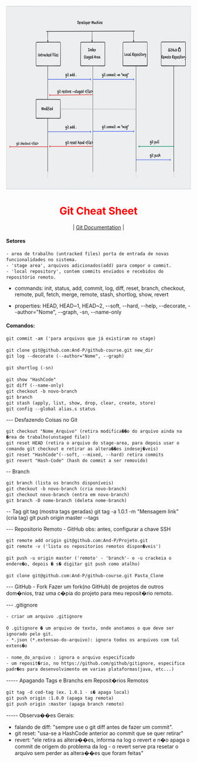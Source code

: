 <div align="center">

  <img src="./.github/assets/git-process.png" alt="Logo" height="500">
  <h1 align="center" style="color:red"><strong>Git Cheat Sheet</strong></h1>

</div>
<div align="center">
    <p>| <a href="https://git-scm.com/doc"> Git Documentation</a> |</p>                    
</div>


#### Setores
	- area de trabalho (untracked files) porta de entrada de novas funcionalidades no sistema.
	- 'stage area', arquivos adicionados(add) para compor o commit.
	- 'local repository', contem commits enviados e recebidos do repositório remoto.   


- commands: init, status, add, commit, log, diff, reset, branch, checkout, remote, pull, fetch, merge, remote, stash, shortlog, show, revert  

- properties: HEAD, HEAD~1, HEAD~2, --soft, --hard, --help, --decorate, --author="Nome", --graph, -sn, --name-only
 		  

#### Comandos:

	git commit -am ('para arquivos que já existiram no stage)

	git clone git@github.com:And-P/github-course.git new_dir
	git log --decorate (--author="Nome", --graph)

	git shortlog (-sn)
	
	git show "HashCode"
	git diff (--name-only)
	git checkout -b novo-branch
	git branch
	git stash (apply, list, show, drop, clear, create, store)
	git config --global alias.s status 
	
--- Desfazendo Coisas no Git 

	git checkout "Nome_Arquivo" (retira modifica��o do arquivo ainda na �rea de trabalho(unstaged file))
	git reset HEAD (retira o arquivo do stage-area, para depois usar o comando git checkout e retirar as altera��es indesej�veis) 
	git reset "HashCode"(--soft, --mixed, --hard) retira commits
	git revert "Hash-Code" (hash do commit a ser removido)
	
-- Branch
	
	git branch (lista os branchs disponíveis)
	git checkout -b novo-branch (cria novo-branch)
	git checkout novo-branch (entra em novo-branch)
	git branch -D nome-branch (deleta nome-branch)

-- Tag
	git tag (mostra tags geradas)
	git tag -a 1.0.1 -m "Mensagem link" (cria tag)
	git push origin master --tags

--- Repositorio Remoto - GitHub
	obs: antes, configurar a chave SSH 

	git remote add origin git@github.com:And-P/Projeto.git
	git remote -v ('lista os repositorios remotos dispon�veis')

	git push -u origin master ('remoto' - 'branch'- o -u crackeia o endere�o, depois � s� digitar git push como atalho)	

	git clone git@github.com:And-P/github-course.git Pasta_Clone

--- GitHub - Fork
	Fazer um fork(no GitHub) de projetos de outros dom�nios, traz uma c�pia do projeto para meu reposit�rio remoto. 

--- .gitignore 
   
	- criar um arquivo .gitignore
	
	O .gitignore � um arquivo de texto, onde anotamos o que deve ser ignorado pelo git. 
	- *.json (*.extensao-do-arquivo): ignora todos os arquivos com tal extens�o

	- nome_do_arquivo : ignora o arquivo especificado
	- um reposit�rio, no https://github.com/github/gitignore, especifica padr�es para desenvolvimento em varias plataformas(java, etc...) 

----- Apagando Tags e Branchs em Reposit�rios Remotos

	git tag -d cod-tag (ex. 1.0.1 - s� apaga local)
	git push origin :1.0.0 (apaga tag remota)
	git push origin :master (apaga branch remoto)


----- Observa��es Gerais:

- falando de diff: "sempre use o git diff antes de fazer um commit".
- git reset: "usa-se a HashCode anterior ao commit que se quer retirar"
- revert: "ele retira as altera��es, informa na log o revert e n�o apaga o commit de origem do problema da log - o revert serve pra resetar o arquivo sem perder as altera��es que foram feitas"


